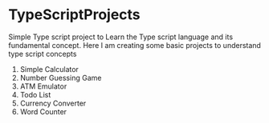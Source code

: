 # TypeScriptProjects
Simple Type script project to Learn the Type script language and its fundamental concept.
Here I am creating some basic projects to understand type script concepts
1. Simple Calculator 
2. Number Guessing Game
3. ATM Emulator
4. Todo List
5. Currency Converter
6. Word Counter